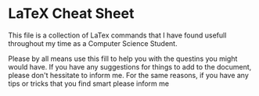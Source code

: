 # LaTeX Cheat Sheet

This file is a collection of LaTex commands that I have found usefull throughout my time as a Computer Science Student. 

Please by all means use this fill to help you with the questins you might would have. If you have any suggestions for things to add to the document, please don't hessitate to inform me.
For the same reasons, if you have any tips or tricks that you find smart please inform me

